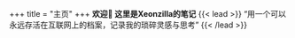 +++
title = "主页"
+++
**欢迎👋 这里是Xeonzilla的笔记**
{{< lead >}}
“用一个可以永远存活在互联网上的档案，记录我的琐碎灵感与思考”
{{< /lead >}}

